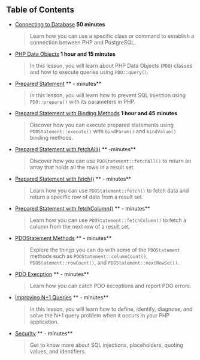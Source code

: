 ## Table of Contents

* [Connecting to Database](content/ContectingToDatabase/ConnectingToDatabase.q.md) **50 minutes**
    > Learn how you can use a specific class or command to establish a connection between PHP and PostgreSQL.

* [PHP Data Objects](content/PHPDataObjects/DataObjects.q.md) **1 hour and 15 minutes**
    > In this lesson, you will learn about PHP Data Objects (`PDO`) classes and how to execute queries using `PDO::query()`.

* [Prepared Statement](content/PreparedStatement/PreparedStatement.q.md) ** - minutes**
    > In this lesson, you will learn how to prevent SQL injection using `PDO::prepare()` with its parameters in PHP.

* [Prepared Statement with Binding Methods](content/BindingMethods/BindingMethods.q.md) **1 hour and 45 minutes**
    > Discover how you can execute prepared statements using `PDOStatement::execute()` with `bindParam()` and `bindValue()` binding methods.

* [Prepared Statement with fetchAll()](content/UsingFetchAll/UsingFetchAll.q.md) ** -minutes**
    > Discover how you can use `PDOStatement::fetchAll()` to return an array that holds all the rows in a result set.

* [Prepared Statement with fetch()](content/UsingFetch/UsingFetch.q.md) ** - minutes**
    > Learn how you can use `PDOStatement::fetch()` to fetch data and return a specific row of data from a result set.

* [Prepared Statement with fetchColumn()](content/UsingFetchColumn/UsingFetchColumn.q.md) ** - minutes**
    > Learn how you can use `PDOStatement::fetchColumn()` to fetch a column from the next row of a result set.

* [PDOStatement Methods](content/PDOStatementMethods/PDOStatementMethods.q.md) ** - minutes**
    > Explore the things you can do with some of the `PDOStatement` methods such as `PDOStatement::columnCount()`, `PDOStatement::rowCount()`, and `PDOStatement::nextRowSet()`.

* [PDO Execption](content/PDOException/PDOException.q.md) ** - minutes**
    > Learn how you can catch PDO exceptions and report PDO errors.

* [Improving N+1 Queries](content/ImprovingQueries/ImprovingQueries.q.md) ** - minutes**
    > In this lesson, you will learn how to define, identify, diagnose, and solve the N+1 query problem when it occurs in your PHP application.

* [Security](content/Security/Security.q.md) ** - minutes**
    > Get to know more about SQL injections, placeholders, quoting values, and identifiers.
